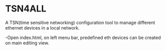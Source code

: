 # TSN4ALL
A TSN(time sensitive networking) configuration tool to manage different ethernet devices in a local network.

-Open index.html, on left menu bar, predefined eth devices can be created on main editing view.
